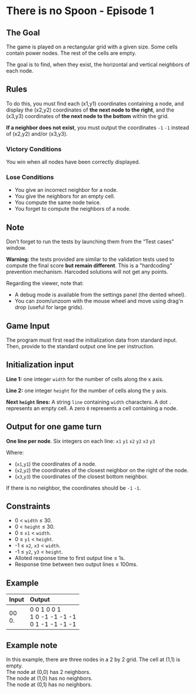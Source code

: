 # There is no Spoon - Episode 1

## The Goal
The game is played on a rectangular grid with a given size. Some cells contain power nodes. The rest of the cells are empty.  

The goal is to find, when they exist, the horizontal and vertical neighbors of each node.

## Rules
To do this, you must find each (x1,y1) coordinates containing a node, and display the (x2,y2) coordinates of **the next node to the right**, and 
the (x3,y3) coordinates of **the next node to the bottom** within the grid.  

**If a neighbor does not exist**, you must output the coordinates `-1` `-1` instead of (x2,y2) and/or (x3,y3).

### Victory Conditions
You win when all nodes have been correctly displayed.

### Lose Conditions
- You give an incorrect neighbor for a node.
- You give the neighbors for an empty cell.
- You compute the same node twice.
- You forget to compute the neighbors of a node.

## Note
Don’t forget to run the tests by launching them from the “Test cases” window.  

**Warning:** the tests provided are similar to the validation tests used to compute the final score **but remain different**. This is a 
"hardcoding" prevention mechanism. Harcoded solutions will not get any points.  

Regarding the viewer, note that:
- A debug mode is available from the settings panel (the dented wheel).
- You can zoom/unzoom with the mouse wheel and move using drag'n drop (useful for large grids).

## Game Input
The program must first read the initialization data from standard input. Then, provide to the standard output one line per instruction.

## Initialization input
**Line 1:** one integer `width` for the number of cells along the x axis.  

**Line 2:** one integer `height` for the number of cells along the y axis.  

**Next `height` lines:** A string `line` containing `width` characters. A dot `.` represents an empty cell. A zero `0` represents a cell 
containing a node.

## Output for one game turn
**One line per node**. Six integers on each line: `x1` `y1` `x2` `y2` `x3` `y3`

Where:
- (`x1`,`y1`) the coordinates of a node.
- (`x2`,`y2`) the coordinates of the closest neighbor on the right of the node.
- (`x3`,`y3`) the coordinates of the closest bottom neighbor.

If there is no neighbor, the coordinates should be `-1` `-1`.

## Constraints
- 0 < `width` ≤ 30.
- 0 < `height` ≤ 30.
- 0 ≤ `x1` < `width`.
- 0 ≤ `y1` < `height`.
- -1 ≤ `x2`, `x3` < `width`.
- -1 ≤ `y2`, `y3` < `height`.
- Alloted response time to first output line ≤ 1s.
- Response time between two output lines ≤ 100ms.

## Example
<table>
  <thead>
    <tr>
      <th align= "left">Input</th>
      <th align= "left">Output</th>
    </tr>
  </thead>
  <tbody>
    <tr>
        <td>
			00</br>
			0.
        </td>
        <td>
			0 0 1 0 0 1</br>
			1 0 -1 -1 -1 -1</br>
			0 1 -1 -1 -1 -1
		</td>
    </tr>
  </tbody>
</table>

## Example note
In this example, there are three nodes in a 2 by 2 grid. The cell at (1,1) is empty.  
The node at (0,0) has 2 neighbors.  
The node at (1,0) has no neighbors.  
The node at (0,1) has no neighbors.